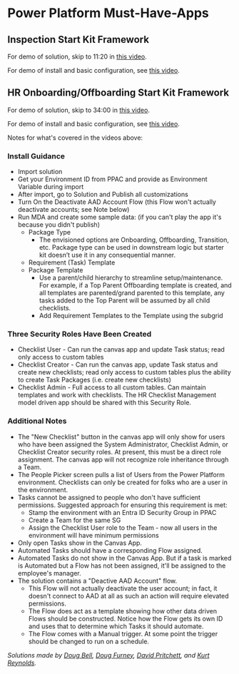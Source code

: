 # Power Platform Must-Have-Apps

## Inspection Start Kit Framework
For demo of solution, skip to 11:20 in [this video]().

For demo of install and basic configuration, see [this video](https://youtu.be/r8H1tqzAZG8).

## HR Onboarding/Offboarding Start Kit Framework
For demo of solution, skip to 34:00 in [this video]().

For demo of install and basic configuration, see [this video](https://youtu.be/Ao3YfQ0E8Cc).

Notes for what's covered in the videos above:

### Install Guidance
- Import solution
- Get your Environment ID from PPAC and provide as Environment Variable during import
- After import, go to Solution and Publish all customizations
- Turn On the Deactivate AAD Account Flow (this Flow won't actually deactivate accounts; see Note below)
- Run MDA and create some sample data: (if you can't play the app it's because you didn't publish) 
    - Package Type 
        - The envisioned options are Onboarding, Offboarding, Transition, etc.  Package type can be used in downstream logic but starter kit doesn’t use it in any consequential manner.
    - Requirement (Task) Template
    - Package Template 
        - Use a parent/child hierarchy to streamline setup/maintenance.  For example, if a Top Parent Offboarding template is created, and all templates are parented/grand parented to this template, any tasks added to the Top Parent will be assumed by all child checklists.
        - Add Requirement Templates to the Template using the subgrid

### Three Security Roles Have Been Created
- Checklist User - Can run the canvas app and update Task status; read only access to custom tables
- Checklist Creator - Can run the canvas app, update Task status and create new checklists; read only access to custom tables plus the ability to create Task Packages (i.e. create new checklists)
- Checklist Admin - Full access to all custom tables.  Can maintain templates and work with checklists.  The HR Checklist Management model driven app should be shared with this Security Role.

### Additional Notes
- The "New Checklist" button in the canvas app will only show for users who have been assigned the System Administrator, Checklist Admin, or Checklist Creator security roles.  At present, this must be a direct role assignment.  The canvas app will not recognize role inheritance through a Team.
- The People Picker screen pulls a list of Users from the Power Platform environment.  Checklists can only be created for folks who are a user in the environment.
- Tasks cannot be assigned to people who don't have sufficient permissions.  Suggested approach for ensuring this requirement is met: 
    - Stamp the environment with an Entra ID Security Group in PPAC
    - Create a Team for the same SG
    - Assign the Checklist User role to the Team - now all users in the environment will have minimum permissions
- Only open Tasks show in the Canvas App.
- Automated Tasks should have a corresponding Flow assigned.
- Automated Tasks do not show in the Canvas App. But if a task is marked is Automated but a Flow has not been assigned, it'll be assigned to the employee's manager.
- The solution contains a "Deactive AAD Account" flow.  
    - This Flow will not actually deactivate the user account; in fact, it doesn't connect to AAD at all as such an action will require elevated permissions. 
    - The Flow does act as a template showing how other data driven Flows should be constructed.  Notice how the Flow gets its own ID and uses that to determine which Tasks it should automate.
    - The Flow comes with a Manual trigger.  At some point the trigger should be changed to run on a schedule.

*Solutions made by [Doug Bell](https://www.linkedin.com/in/doug-bell-56090341/), [Doug Furney](https://www.linkedin.com/in/dougfurney/), [David Pritchett](https://www.linkedin.com/in/david-pritchett-710a1a/), and [Kurt Reynolds](https://www.linkedin.com/in/kurt-reynolds-24259413/).*